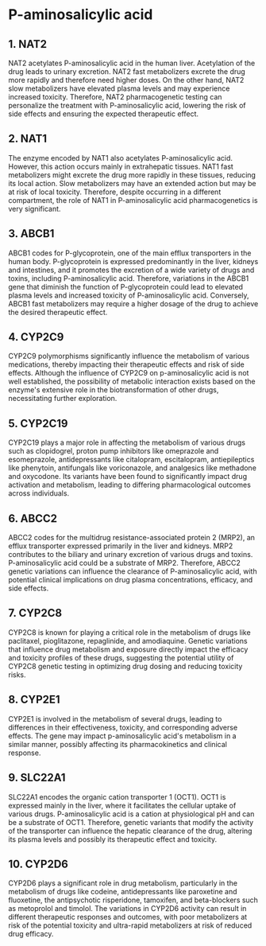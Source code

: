 # P-aminosalicylic acid

## 1. NAT2
NAT2 acetylates P-aminosalicylic acid in the human liver. Acetylation of the drug leads to urinary excretion. NAT2 fast metabolizers excrete the drug more rapidly and therefore need higher doses. On the other hand, NAT2 slow metabolizers have elevated plasma levels and may experience increased toxicity. Therefore, NAT2 pharmacogenetic testing can personalize the treatment with P-aminosalicylic acid, lowering the risk of side effects and ensuring the expected therapeutic effect.

## 2. NAT1
The enzyme encoded by NAT1 also acetylates P-aminosalicylic acid. However, this action occurs mainly in extrahepatic tissues. NAT1 fast metabolizers might excrete the drug more rapidly in these tissues, reducing its local action. Slow metabolizers may have an extended action but may be at risk of local toxicity. Therefore, despite occurring in a different compartment, the role of NAT1 in P-aminosalicylic acid pharmacogenetics is very significant.

## 3. ABCB1
ABCB1 codes for P-glycoprotein, one of the main efflux transporters in the human body. P-glycoprotein is expressed predominantly in the liver, kidneys and intestines, and it promotes the excretion of a wide variety of drugs and toxins, including P-aminosalicylic acid. Therefore, variations in the ABCB1 gene that diminish the function of P-glycoprotein could lead to elevated plasma levels and increased toxicity of P-aminosalicylic acid. Conversely, ABCB1 fast metabolizers may require a higher dosage of the drug to achieve the desired therapeutic effect.

## 4. CYP2C9
CYP2C9 polymorphisms significantly influence the metabolism of various medications, thereby impacting their therapeutic effects and risk of side effects. Although the influence of CYP2C9 on p-aminosalicylic acid is not well established, the possibility of metabolic interaction exists based on the enzyme's extensive role in the biotransformation of other drugs, necessitating further exploration.

## 5. CYP2C19
CYP2C19 plays a major role in affecting the metabolism of various drugs such as clopidogrel, proton pump inhibitors like omeprazole and esomeprazole, antidepressants like citalopram, escitalopram, antiepileptics like phenytoin, antifungals like voriconazole, and analgesics like methadone and oxycodone. Its variants have been found to significantly impact drug activation and metabolism, leading to differing pharmacological outcomes across individuals.

## 6. ABCC2
ABCC2 codes for the multidrug resistance-associated protein 2 (MRP2), an efflux transporter expressed primarily in the liver and kidneys. MRP2 contributes to the biliary and urinary excretion of various drugs and toxins. P-aminosalicylic acid could be a substrate of MRP2. Therefore, ABCC2 genetic variations can influence the clearance of P-aminosalicylic acid, with potential clinical implications on drug plasma concentrations, efficacy, and side effects.

## 7. CYP2C8
CYP2C8 is known for playing a critical role in the metabolism of drugs like paclitaxel, pioglitazone, repaglinide, and amodiaquine. Genetic variations that influence drug metabolism and exposure directly impact the efficacy and toxicity profiles of these drugs, suggesting the potential utility of CYP2C8 genetic testing in optimizing drug dosing and reducing toxicity risks.

## 8. CYP2E1
CYP2E1 is involved in the metabolism of several drugs, leading to differences in their effectiveness, toxicity, and corresponding adverse effects. The gene may impact p-aminosalicylic acid's metabolism in a similar manner, possibly affecting its pharmacokinetics and clinical response.

## 9. SLC22A1
SLC22A1 encodes the organic cation transporter 1 (OCT1). OCT1 is expressed mainly in the liver, where it facilitates the cellular uptake of various drugs. P-aminosalicylic acid is a cation at physiological pH and can be a substrate of OCT1. Therefore, genetic variants that modify the activity of the transporter can influence the hepatic clearance of the drug, altering its plasma levels and possibly its therapeutic effect and toxicity.

## 10. CYP2D6
CYP2D6 plays a significant role in drug metabolism, particularly in the metabolism of drugs like codeine, antidepressants like paroxetine and fluoxetine, the antipsychotic risperidone, tamoxifen, and beta-blockers such as metoprolol and timolol. The variations in CYP2D6 activity can result in different therapeutic responses and outcomes, with poor metabolizers at risk of the potential toxicity and ultra-rapid metabolizers at risk of reduced drug efficacy.

